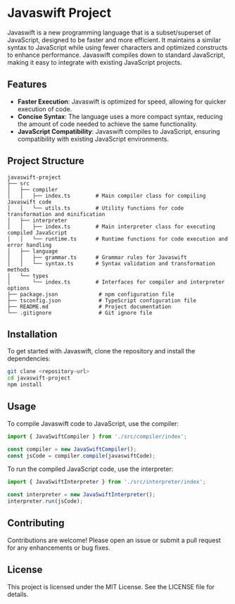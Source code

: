 # Javaswift Project

Javaswift is a new programming language that is a subset/superset of JavaScript, designed to be faster and more efficient. It maintains a similar syntax to JavaScript while using fewer characters and optimized constructs to enhance performance. Javaswift compiles down to standard JavaScript, making it easy to integrate with existing JavaScript projects.

## Features

- **Faster Execution**: Javaswift is optimized for speed, allowing for quicker execution of code.
- **Concise Syntax**: The language uses a more compact syntax, reducing the amount of code needed to achieve the same functionality.
- **JavaScript Compatibility**: Javaswift compiles to JavaScript, ensuring compatibility with existing JavaScript environments.

## Project Structure

```
javaswift-project
├── src
│   ├── compiler
│   │   ├── index.ts        # Main compiler class for compiling Javaswift code
│   │   └── utils.ts        # Utility functions for code transformation and minification
│   ├── interpreter
│   │   ├── index.ts        # Main interpreter class for executing compiled JavaScript
│   │   └── runtime.ts      # Runtime functions for code execution and error handling
│   ├── language
│   │   ├── grammar.ts      # Grammar rules for Javaswift
│   │   └── syntax.ts       # Syntax validation and transformation methods
│   └── types
│       └── index.ts        # Interfaces for compiler and interpreter options
├── package.json             # npm configuration file
├── tsconfig.json            # TypeScript configuration file
├── README.md                # Project documentation
└── .gitignore               # Git ignore file
```

## Installation

To get started with Javaswift, clone the repository and install the dependencies:

```bash
git clone <repository-url>
cd javaswift-project
npm install
```

## Usage

To compile Javaswift code to JavaScript, use the compiler:

```typescript
import { JavaSwiftCompiler } from './src/compiler/index';

const compiler = new JavaSwiftCompiler();
const jsCode = compiler.compile(javaswiftCode);
```

To run the compiled JavaScript code, use the interpreter:

```typescript
import { JavaSwiftInterpreter } from './src/interpreter/index';

const interpreter = new JavaSwiftInterpreter();
interpreter.run(jsCode);
```

## Contributing

Contributions are welcome! Please open an issue or submit a pull request for any enhancements or bug fixes.

## License

This project is licensed under the MIT License. See the LICENSE file for details.